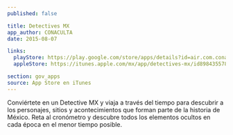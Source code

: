 ```yaml
---
published: false

title: Detectives MX
app_author: CONACULTA
date: 2015-08-07

links:
  playStore: https://play.google.com/store/apps/details?id=air.com.conaculta.detectivesmx&hl=es_419
  appleStore: https://itunes.apple.com/mx/app/detectives-mx/id898435578?mt=8

section: gov_apps
source: App Store en iTunes
---
```

Conviértete en un Detective MX y viaja a través del tiempo para descubrir a los personajes, sitios y acontecimientos que forman parte de la historia de México. Reta al cronómetro y descubre todos los elementos ocultos en cada época en el menor tiempo posible.
